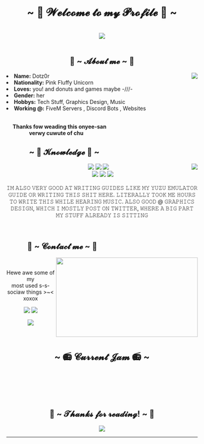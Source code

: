 <body>
    <h1 align="center">~ 💖 𝓦𝓮𝓵𝓬𝓸𝓶𝓮 𝓽𝓸 𝓶𝔂 𝓟𝓻𝓸𝓯𝓲𝓵𝓮 💖 ~</h1>
    <br>
    <div align="center">
    <img src="https://i.imgur.com/jx17oHT.gif">
    </div>
    <br>
    <div>
    <h2 align="center"> 🦊 ~ 𝓐𝓫𝓸𝓾𝓽 𝓶𝓮 ~ 🦊 </h2>
    <img src="https://64.media.tumblr.com/e1f1c97123ae217eb731500e502e0083/tumblr_n9dxcikmIU1qc9zfzo7_r1_250.gif" align="right">
    <li>
    <b>Name:</b> Dotz0r</li>
    <li>
    <b>Nationality:</b> Pink Fluffy Unicorn
    </li>
    <li>
    <b>Loves:</b> you! and donuts and games maybe -///-
    </li>
    <li>
    <b>Gender:</b> her
    </li>
    <li>
    <b>Hobbys:</b> Tech Stuff, Graphics Design, Music
    </li>
    <li>
    <b>Working @:</b> FiveM Servers , Discord Bots , Websites
    </li>
    <br>
    <p><b>     Thanks fow weading this onyee-san<br>
                      verwy cuwute of chu</b></p>
    </div>
    <div>
    <h2 align="left">            ~ 📇 𝓚𝓷𝓸𝔀𝓵𝓮𝓭𝓰𝓮 📇 ~</h2>
    <p>
    <img src="https://i.pinimg.com/originals/8d/4b/77/8d4b77c44b7a68c0fd609411e2c0ec3c.gif" align="right">
    </div>
    <div>
    <p align="center"><img src="https://img.shields.io/badge/adobe%20photoshop%20-%2331A8FF.svg?&style=for-the-badge&logo=adobe%20photoshop&logoColor=white"/> <img src="https://img.shields.io/badge/html5%20-%23E34F26.svg?&style=for-the-badge&logo=html5&logoColor=white"/> <img src="https://img.shields.io/badge/css3%20-%231572B6.svg?&style=for-the-badge&logo=css3&logoColor=white"/><br>
     <img src="https://img.shields.io/badge/node.js%20-%2343853D.svg?&style=for-the-badge&logo=node.js&logoColor=white"/> <img src="https://img.shields.io/badge/javascript%20-%23323330.svg?&style=for-the-badge&logo=javascript&logoColor=%23F7DF1E"/> <img src="https://img.shields.io/badge/git%20-%23F05033.svg?&style=for-the-badge&logo=git&logoColor=white"/> <br><br>
    𝙸𝙼 𝙰𝙻𝚂𝙾 𝚅𝙴𝚁𝚈 𝙶𝙾𝙾𝙳 𝙰𝚃 𝚆𝚁𝙸𝚃𝙸𝙽𝙶 𝙶𝚄𝙸𝙳𝙴𝚂 𝙻𝙸𝙺𝙴 𝙼𝚈 𝚈𝚄𝚉𝚄 𝙴𝙼𝚄𝙻𝙰𝚃𝙾𝚁 𝙶𝚄𝙸𝙳𝙴 𝙾𝚁 𝚆𝚁𝙸𝚃𝙸𝙽𝙶 𝚃𝙷𝙸𝚂 𝚂𝙷𝙸𝚃 𝙷𝙴𝚁𝙴. 𝙻𝙸𝚃𝙴𝚁𝙰𝙻𝙻𝚈 𝚃𝙾𝙾𝙺 𝙼𝙴 𝙷𝙾𝚄𝚁𝚂 𝚃𝙾 𝚆𝚁𝙸𝚃𝙴 𝚃𝙷𝙸𝚂 𝚆𝙷𝙸𝙻𝙴 𝙷𝙴𝙰𝚁𝙸𝙽𝙶 𝙼𝚄𝚂𝙸𝙲. 𝙰𝙻𝚂𝙾 𝙶𝙾𝙾𝙳 @ 𝙶𝚁𝙰𝙿𝙷𝙸𝙲𝚂 𝙳𝙴𝚂𝙸𝙶𝙽, 𝚆𝙷𝙸𝙲𝙷 𝙸 𝙼𝙾𝚂𝚃𝙻𝚈 𝙿𝙾𝚂𝚃 𝙾𝙽 𝚃𝚆𝙸𝚃𝚃𝙴𝚁, 𝚆𝙷𝙴𝚁𝙴 𝙰 𝙱𝙸𝙶 𝙿𝙰𝚁𝚃 𝙼𝚈 𝚂𝚃𝚄𝙵𝙵 𝙰𝙻𝚁𝙴𝙰𝙳𝚈 𝙸𝚂 𝚂𝙸𝚃𝚃𝙸𝙽𝙶
    </p>
    <br>
    <h2>           📝 ~ 𝓒𝓸𝓷𝓽𝓪𝓬𝓽 𝓶𝓮 ~ 📝</h2>
    <img src="https://i.imgur.com/KXx0cCx.gif" align="right" width="373.5px" height="208.5px">
    <br>
    <p align="center">Hewe awe some of my <br>
    most used s-s-sociaw things >~< xoxox</p>
    <p align="center"><a href="https://twitter.com/IDotz0r" target="_blank"><img src="https://img.shields.io/badge/IDotz0r%20-%231DA1F2.svg?&style=for-the-badge&logo=Twitter&logoColor=white"/></a> <a href="https://discord.gg/UGrWaaQPRJ" target="_blank"><img src="https://img.shields.io/badge/Monster Team%20-%237289DA.svg?&style=for-the-badge&logo=discord&logoColor=white"/></a></p>
    <p align="center"><a href="https://www.twitch.tv/idotz0r" target="_blank"><img src="https://img.shields.io/badge/idotz0r%20-%239146FF.svg?&style=for-the-badge&logo=Twitch&logoColor=white"/></a></p>
    </div>
    <br>
    <div>
    <h2 align="center" style="font-size: 24px">~ 📻 𝓒𝓾𝓻𝓻𝓮𝓷𝓽 𝓙𝓪𝓶 📻 ~</h2>
    <br>
    <div align="center"><p>
    <p>
    <br>
    <br>
    </div>
    <div>
    <h2 align="center">💖 ~ 𝓣𝓱𝓪𝓷𝓴𝓼 𝓯𝓸𝓻 𝓻𝓮𝓪𝓭𝓲𝓷𝓰! ~ 💖</h2>
    <div align="center">
    <img src="https://thumbs.gfycat.com/ElderlyNiceIsopod-size_restricted.gif">
    </div>
    <hr>
    </div>
    </div>
    </body>    
